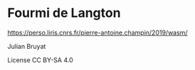 # Fourmi de Langton

https://perso.liris.cnrs.fr/pierre-antoine.champin/2019/wasm/


Julian Bruyat

License CC BY-SA 4.0
